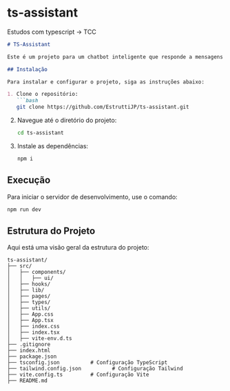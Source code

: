 # ts-assistant

Estudos com typescript -> TCC

```markdown
# TS-Assistant

Este é um projeto para um chatbot inteligente que responde a mensagens de usuários com respostas prontas.

## Instalação

Para instalar e configurar o projeto, siga as instruções abaixo:

1. Clone o repositório:
   ```bash
   git clone https://github.com/EstruttiJP/ts-assistant.git
   ```

2. Navegue até o diretório do projeto:
   ```bash
   cd ts-assistant
   ```

3. Instale as dependências:
   ```bash
   npm i
   ```

## Execução

Para iniciar o servidor de desenvolvimento, use o comando:

```bash
npm run dev
```

## Estrutura do Projeto

Aqui está uma visão geral da estrutura do projeto:

```
ts-assistant/
├── src/
│   ├── components/        
│   │   ├── ui/
│   ├── hooks/            
│   ├── lib/           
│   ├── pages/            
│   ├── types/
│   ├── utils/         
│   ├── App.css         
│   ├── App.tsx            
│   ├── index.css            
│   ├── index.tsx          
│   ├── vite-env.d.ts          
├── .gitignore
├── index.html
├── package.json
├── tsconfig.json          # Configuração TypeScript
├── tailwind.config.json          # Configuração Tailwind
├── vite.config.ts         # Configuração Vite
├── README.md
```
